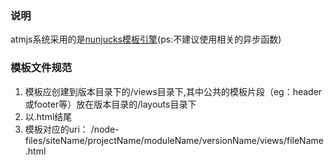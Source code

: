 ### 说明
atmjs系统采用的是[nunjucks模板引擎](http://mozilla.github.io/nunjucks/)(ps:不建议使用相关的异步函数)
### 模板文件规范
1. 模板应创建到版本目录下的/views目录下,其中公共的模板片段（eg：header或footer等）放在版本目录的/layouts目录下
2. 以.html结尾
3. 模板对应的uri： /node-files/siteName/projectName/moduleName/versionName/views/fileName.html

